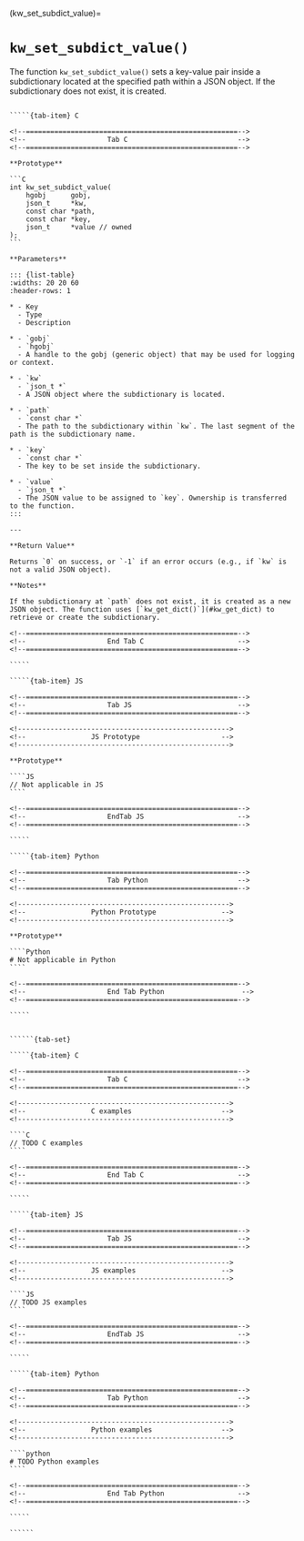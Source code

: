 <!-- ============================================================== -->
(kw_set_subdict_value)=
# `kw_set_subdict_value()`
<!-- ============================================================== -->

The function `kw_set_subdict_value()` sets a key-value pair inside a subdictionary located at the specified path within a JSON object. If the subdictionary does not exist, it is created.

<!------------------------------------------------------------>
<!--                    Prototypes                          -->
<!------------------------------------------------------------>

``````{tab-set}

`````{tab-item} C

<!--====================================================-->
<!--                    Tab C                           -->
<!--====================================================-->

**Prototype**

```C
int kw_set_subdict_value(
    hgobj      gobj,
    json_t     *kw,
    const char *path,
    const char *key,
    json_t     *value // owned
);
```

**Parameters**

::: {list-table}
:widths: 20 20 60
:header-rows: 1

* - Key
  - Type
  - Description

* - `gobj`
  - `hgobj`
  - A handle to the gobj (generic object) that may be used for logging or context.

* - `kw`
  - `json_t *`
  - A JSON object where the subdictionary is located.

* - `path`
  - `const char *`
  - The path to the subdictionary within `kw`. The last segment of the path is the subdictionary name.

* - `key`
  - `const char *`
  - The key to be set inside the subdictionary.

* - `value`
  - `json_t *`
  - The JSON value to be assigned to `key`. Ownership is transferred to the function.
:::

---

**Return Value**

Returns `0` on success, or `-1` if an error occurs (e.g., if `kw` is not a valid JSON object).

**Notes**

If the subdictionary at `path` does not exist, it is created as a new JSON object. The function uses [`kw_get_dict()`](#kw_get_dict) to retrieve or create the subdictionary.

<!--====================================================-->
<!--                    End Tab C                       -->
<!--====================================================-->

`````

`````{tab-item} JS

<!--====================================================-->
<!--                    Tab JS                          -->
<!--====================================================-->

<!---------------------------------------------------->
<!--                JS Prototype                    -->
<!---------------------------------------------------->

**Prototype**

````JS
// Not applicable in JS
````

<!--====================================================-->
<!--                    EndTab JS                       -->
<!--====================================================-->

`````

`````{tab-item} Python

<!--====================================================-->
<!--                    Tab Python                      -->
<!--====================================================-->

<!---------------------------------------------------->
<!--                Python Prototype                -->
<!---------------------------------------------------->

**Prototype**

````Python
# Not applicable in Python
````

<!--====================================================-->
<!--                    End Tab Python                   -->
<!--====================================================-->

`````

``````

<!------------------------------------------------------------>
<!--                    Examples                            -->
<!------------------------------------------------------------>

```````{dropdown} Examples

``````{tab-set}

`````{tab-item} C

<!--====================================================-->
<!--                    Tab C                           -->
<!--====================================================-->

<!---------------------------------------------------->
<!--                C examples                      -->
<!---------------------------------------------------->

````C
// TODO C examples
````

<!--====================================================-->
<!--                    End Tab C                       -->
<!--====================================================-->

`````

`````{tab-item} JS

<!--====================================================-->
<!--                    Tab JS                          -->
<!--====================================================-->

<!---------------------------------------------------->
<!--                JS examples                     -->
<!---------------------------------------------------->

````JS
// TODO JS examples
````

<!--====================================================-->
<!--                    EndTab JS                       -->
<!--====================================================-->

`````

`````{tab-item} Python

<!--====================================================-->
<!--                    Tab Python                      -->
<!--====================================================-->

<!---------------------------------------------------->
<!--                Python examples                 -->
<!---------------------------------------------------->

````python
# TODO Python examples
````

<!--====================================================-->
<!--                    End Tab Python                  -->
<!--====================================================-->

`````

``````

```````

